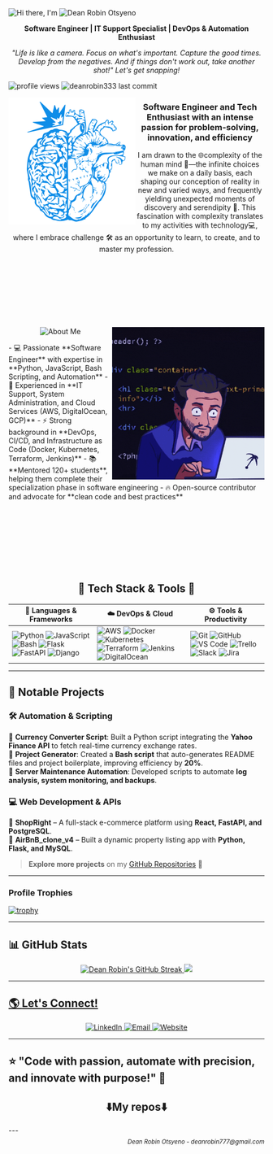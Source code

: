 <!-- Profile Header -->
<!-- <h1 align="center">Hi there, I'm Dean Robin Otsyeno 👋</h1> -->

<img src="https://readme-typing-svg.demolab.com/?lines=Hi+there,+I'm;&size=27" alt="Hi there, I'm">
<img src="https://readme-typing-svg.demolab.com/?lines=Dean+Robin+Otsyeno+👋;&size=33&pause=333" alt="Dean Robin Otsyeno">


<p align="center">
  <b>Software Engineer | IT Support Specialist | DevOps & Automation Enthusiast</b>
</p>
<p align="center">
  <em>
    "Life is like a camera. Focus on what's important. Capture the good times. Develop from the negatives. And if things don't work out, take another shot!" Let's get snapping!
  </em>
</p>
<p align="left">
<img src="https://komarev.com/ghpvc/?username=your-github-username&color=blue&style=flat-square&label=PROFILE+VIEWS" alt="profile views">
<img src="https://img.shields.io/github/last-commit/deanrobin333/deanrobin333" alt="deanrobin333 last commit" />
</p>

<!-- Banner Image -->

<img align="left" src="./images/Dynofin_heart_Brain.png" alt="GitHub Banner" width="250"> 


<h3 align="center">Software Engineer and Tech Enthusiast with an intense passion for problem-solving, innovation, and efficiency</h3>

<p align="center">I am drawn to the 🌐complexity of the human mind 🧠—the infinite choices we make on a daily basis, each shaping our conception of reality in new and varied ways, and frequently yielding unexpected moments of discovery and serendipity 🤞. This fascination with complexity translates to my activities with technology💻, where I embrace challenge 🛠️ as an opportunity to learn, to create, and to master my profession.
</p>

<br></br>
---
<br></br>

<img align="right" alt="Coding" width="300" src="./images/Nft Coding GIF.gif">

<!-- <h2 align="center">🚀 About Me</h2> -->
<p align="center">
<img src="https://readme-typing-svg.demolab.com/?lines=🚀+About+Me;&size=33&pause=333" alt="About Me">
</p>
- 💻 Passionate **Software Engineer** with expertise in **Python, JavaScript, Bash Scripting, and Automation**  
- 🔧 Experienced in **IT Support, System Administration, and Cloud Services (AWS, DigitalOcean, GCP)**  
- ⚡ Strong background in **DevOps, CI/CD, and Infrastructure as Code (Docker, Kubernetes, Terraform, Jenkins)**  
- 📚 **Mentored 120+ students**, helping them complete their specialization phase in software engineering  
- 🔥 Open-source contributor and advocate for **clean code and best practices**  



<br></br>
---
<br></br>
<h2 align="center">🔨 Tech Stack & Tools 🔨</h2>

| 📜 Languages & Frameworks | ☁️ DevOps & Cloud | ⚙️ Tools & Productivity |
|---------------------------|------------------|-------------------------|
| ![Python](https://img.shields.io/badge/Python-3776AB?style=for-the-badge&logo=python&logoColor=white)  ![JavaScript](https://img.shields.io/badge/JavaScript-F7DF1E?style=for-the-badge&logo=javascript&logoColor=black)  ![Bash](https://img.shields.io/badge/Bash-4EAA25?style=for-the-badge&logo=gnu-bash&logoColor=white)  ![Flask](https://img.shields.io/badge/Flask-000000?style=for-the-badge&logo=flask&logoColor=white)  ![FastAPI](https://img.shields.io/badge/FastAPI-009688?style=for-the-badge&logo=fastapi&logoColor=white)  ![Django](https://img.shields.io/badge/Django-092E20?style=for-the-badge&logo=django&logoColor=white) | ![AWS](https://img.shields.io/badge/AWS-232F3E?style=for-the-badge&logo=amazon-aws&logoColor=white)  ![Docker](https://img.shields.io/badge/Docker-2496ED?style=for-the-badge&logo=docker&logoColor=white)  ![Kubernetes](https://img.shields.io/badge/Kubernetes-326CE5?style=for-the-badge&logo=kubernetes&logoColor=white)  ![Terraform](https://img.shields.io/badge/Terraform-7B42BC?style=for-the-badge&logo=terraform&logoColor=white)  ![Jenkins](https://img.shields.io/badge/Jenkins-D24939?style=for-the-badge&logo=jenkins&logoColor=white)  ![DigitalOcean](https://img.shields.io/badge/DigitalOcean-0080FF?style=for-the-badge&logo=digitalocean&logoColor=white) | ![Git](https://img.shields.io/badge/Git-F05032?style=for-the-badge&logo=git&logoColor=white)  ![GitHub](https://img.shields.io/badge/GitHub-181717?style=for-the-badge&logo=github&logoColor=white)  ![VS Code](https://img.shields.io/badge/VS%20Code-007ACC?style=for-the-badge&logo=visual-studio-code&logoColor=white)  ![Trello](https://img.shields.io/badge/Trello-0052CC?style=for-the-badge&logo=trello&logoColor=white)  ![Slack](https://img.shields.io/badge/Slack-4A154B?style=for-the-badge&logo=slack&logoColor=white)  ![Jira](https://img.shields.io/badge/Jira-0052CC?style=for-the-badge&logo=jira&logoColor=white) |

---

## 📌 **Notable Projects**  

### 🛠 **Automation & Scripting**  
🔹 **Currency Converter Script**: Built a Python script integrating the **Yahoo Finance API** to fetch real-time currency exchange rates.  
🔹 **Project Generator**: Created a **Bash script** that auto-generates README files and project boilerplate, improving efficiency by **20%**.  
🔹 **Server Maintenance Automation**: Developed scripts to automate **log analysis, system monitoring, and backups**.  

### 💻 **Web Development & APIs**  
🔹 **ShopRight** – A full-stack e-commerce platform using **React, FastAPI, and PostgreSQL**.  
🔹 **AirBnB_clone_v4** – Built a dynamic property listing app with **Python, Flask, and MySQL**.  

> **Explore more projects** on my [GitHub Repositories](https://github.com/deanrobin333) 🚀  

---

### Profile Trophies

[![trophy](https://github-profile-trophy.vercel.app/?username=deanrobin333)](https://github.com/ryo-ma/github-profile-trophy)

---

## 📊 **GitHub Stats**  
<!-- shows stats including pull requests stars earned etc.>
<!-- Default -->
<!-- <p align="center">
  <img src="https://github-readme-stats.vercel.app/api?username=deanrobin333&show_icons=true&theme=dark" alt="GitHub Stats">
</p> -->

<!-- With color -->
<!-- 
<img src="https://github-readme-stats.vercel.app/api?username=deanrobin333&show_icons=true&hide_title=true&include_all_commits=true&line_height=21&bg_color=0,1abc9c,16a085,2ecc71,3498db&count_private=true&theme=graywhite" alt="Dean Robin's GitHub Stats"/>

-->

<div align="center">
  <a href="https://github.com/deanrobin333">
  <!-- Default appearance -->
  <!--
  <img src="https://github-readme-streak-stats.herokuapp.com/?user=deanrobin333&theme=dark" alt="GitHub Streak">
  -->
  <img src="https://github-readme-streak-stats.herokuapp.com/?user=deanrobin333&theme=graywhite&hide_border=true&background=0,1abc9c,16a085,2ecc71,3498db" alt="Dean Robin's GitHub Streak">


  <!-- Default appearance -->
  <!--
  <img height="180em" src="https://github-readme-stats.vercel.app/api/top-langs/?username=deanrobin333&layout=compact&langs_count=7&theme=dark"/>
    -->

  <img height="180em" src="https://github-readme-stats.vercel.app/api/top-langs/?username=deanrobin333&layout=compact&langs_count=7&bg_color=0,1abc9c,16a085,2ecc71,3498db&theme=graywhite&hide_border=true"/>

</div>

---

## 🌎 **Let's Connect!**  

<p align="center">
  <a href="https://www.linkedin.com/in/deanrobin333/" target="_blank">
    <img src="https://img.shields.io/badge/LinkedIn-0A66C2?style=for-the-badge&logo=linkedin&logoColor=white" alt="LinkedIn">
  </a>
  <a href="mailto:deanrobin777@gmail.com">
    <img src="https://img.shields.io/badge/Email-D14836?style=for-the-badge&logo=gmail&logoColor=white" alt="Email">
  </a>
  <a href="https://deanovo.tech">
    <img src="https://img.shields.io/badge/Website-000000?style=for-the-badge&logo=about.me&logoColor=white" alt="Website">
  </a>
</p>


---

⭐ **"Code with passion, automate with precision, and innovate with purpose!"** 🚀  
---

<h2 align="center">⬇️My repos⬇️</h3>
---
<div align="right">
    <sub style="font-style: italic"> Dean Robin Otsyeno - deanrobin777@gmail.com</sub>
</div>

